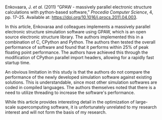 Enkovaara, J. _et al._ (2011) “GPAW - massively parallel electronic structure calculations with python-based software,” _Procedia Computer Science_, 4, pp. 17–25. Available at: https://doi.org/10.1016/j.procs.2011.04.003.

In this article, Enkovaraa and colleagues implements a massively parallel electronic structure simulation software using GPAW, which is an open source electronic structure library. The authors implemented this in a combination of C, CPython and Python. The authors then tested the overall performance of software and found that it performs within 25% of peak floating point performance. The authors have achieved this through the modification of CPython parallel import headers, allowing for a rapidly fast startup time.

An obvious limitation in this study is that the authors do not compare the performance of the newly developed simulation software against existing solutions. This is understandable, since most other simulation softwares are coded in compiled languages. The authors themselves noted that there is a need to utilize threading to increase the software's performance.

While this article provides interesting detail in the optimization of large-scale supercomputing software, it is unfortunately unrelated to my research interest and will not form the basis of my research.